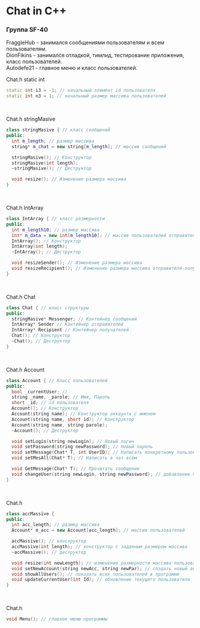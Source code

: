 # Chat in C++

### Группа SF-40
FraggleHub - занимался сообщениями пользователям и всем пользователям.<br>
DionFikins - занимался отладкой, тимлид, тестирование приложения, класс пользователей.<br>
Autodefe21 - главное меню и класс пользователей.<br>

Chat.h static int <br>

``` C++
static int i3 = -1; // начальный элемент id пользователя
static int n3 = 1; // начальный размер массива пользователей
```

<br>

Chat.h stringMasive <br>

``` C++
class stringMasive { // класс сообщений
public:
  int m_length; // размер массива
  string* m_chat = new string[m_length]; // массив сообщений

  stringMasive(); // Конструктор
  stringMasive(int length);
  ~stringMasive(); // Деструктор

  void resize(); // Изменение размера массива
}
```
<br>

Chat.h IntArray <br> 

``` C++
class IntArray { // класс размерности
public:
  int m_length10; // размер массива
  int* m_data = new int[m_length10]; // массив пользователей отправителей-получателей
  IntArray(); // Конструктор
  IntArray(int length);
  ~IntArray(); // Деструктор

  void resizeSender(); // Изменение размера массива
  void resizeRecipient(); // Изменение размера массива отправителя-получателя
}
```
<br>

Chat.h Chat <br> 
``` C++
class Chat { // класс структуры
public:
  stringMasive* Messenger; // Контейнер сообщений
  IntArray* Sender // Контейнер отправителей
  IntArray* Recipient // Контейнер получателей
  Chat(); // Конструктор
  ~Chat(); // Деструктор
}
```
<br>

Chat.h Account <br>
``` C++
class Account { // Класс пользователей
public:
  bool _currentUser; // 
  string _name, _parole; // Имя, Пароль
  short _id; // id пользователя
  Account(); // Конструктор
  Account(string name); // Конструктор аккаунта с именем
  Account(string name, short id); // Конструктор
  Account(string name, string parole);
  ~Account(); // Деструктор

  void setLogin(string newLogin); // Новый логин
  void setPassword(string newPassword); // Новый пароль
  void setMessage(Chat* T, int UserID); // Написать конкретному пользователю по его id
  void setMesAll(Chat* T); // Написать в чат всем

  void GetMessage(Chat* T); // Прочитать сообщение
  void changeUser(string newLogin, string newPassword); // добавление прользователя
}
```
<br>

Chat.h <br>
``` C++
class accMassive {
public:
  int acc_length; // размер массива
  Account* m_acc = new Account[acc_length]; // массив пользователей

  accMassive(); // конструктор
  accMassive(int length); // конструктор с заданным размером массива
  ~accMassive(); // деструктор

  void resize(int newLength); // изменение размерности массива пользователей
  void setNewAccount(string newAcc, string newPar); // создать новый аккаунт
  void showAllUsers(); // показать всех пользователей в программе
  void updateCurrentUser(int Id); // обновление текущего пользователя
}
```
<br>

Chat.h <br>
``` C++
void Menu(); // главное меню программы
```
